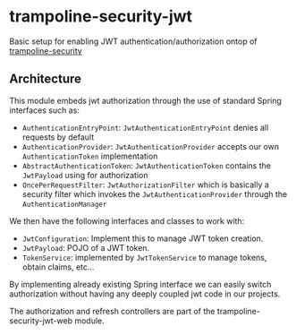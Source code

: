 # trampoline-security-jwt

Basic setup for enabling JWT authentication/authorization ontop of [trampoline-security](../trampoline-security)

## Architecture

This module embeds jwt authorization through the use of standard Spring interfaces such as:

- `AuthenticationEntryPoint`: `JwtAuthenticationEntryPoint` denies all requests by default
- `AuthenticationProvider`: `JwtAuthenticationProvider` accepts our own `AuthenticationToken` implementation
- `AbstractAuthenticationToken`: `JwtAuthenticationToken` contains the `JwtPayload` using for authorization
- `OncePerRequestFilter`: `JwtAuthorizationFilter` which is basically a security filter which invokes the `JwtAuthenticationProvider` through the `AuthenticationManager`

We then have the following interfaces and classes to work with:

- `JwtConfiguration`: Implement this to manage JWT token creation.
- `JwtPayload`: POJO of a JWT token.
- `TokenService`: implemented by `JwtTokenService` to manage tokens, obtain claims, etc...

By implementing already existing Spring interface we can easily switch authorization without having any deeply coupled jwt code in our projects.

The authorization and refresh controllers are part of the trampoline-security-jwt-web module.